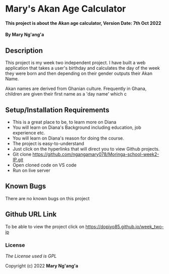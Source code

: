 # Mary's Akan Age Calculator

#### This project is about the Akan age calculator, Version Date: 7th Oct 2022

#### By **Mary Ng'ang'a**

## Description

 This project is my week two independent project.  I have built a web application that takes a user's birthday and calculates the day of the week they were born and then depending on their gender outputs their Akan Name. 

Akan names are derived from Ghanian culture. Frequently in Ghana, children are given their first name as a 'day name' which c


## Setup/Installation Requirements

- This is a great place to be, to learn more on Diana
- You will learn on Diana's Background including education, job experience etc.
- You will learn on Diana's reason for doing the course.
- The project is easy-to-understand
- Just click on the hyperlinks that will direct you to view Github projects.
- Git clone https://github.com/ngangamary078/Moringa-school-week2-IP.git
- Open cloned code on VS code
- Run on live server

## Known Bugs

There are no known bugs on this project
## Github URL Link

To be able to view the project click on https://dopiyo85.github.io/week_two-ip

### License

_The License used is GPL_

Copyright (c) 2022 **Mary Ng'ang'a**